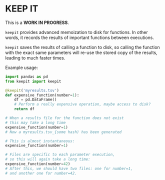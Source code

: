 # KEEP IT

This is a **WORK IN PROGRESS**.

`keepit` provides advanced memoization to disk for functions.
In other words, it records the results of important functions between executions.

`keepit` saves the results of calling a function to disk, so calling the function with the exact same parameters will re-use the stored copy of the results, leading to much faster times.


Example usage:

```python
import pandas as pd
from keepit import keepit

@keepit('myresults.tsv')
def expensive_function(number=1):
    df = pd.DataFrame()
    # Perform a really expensive operation, maybe access to disk?
    return df

# When a results file for the function does not exist
# this may take a long time
expensive_function(number=1)
# Now a myresults.tsv_{some hash) has been generated

# This is almost instantaneous:
expensive_function(number=1)

# Files are specific to each parameter execution, 
# so this will again take a long time:
expensive_function(number=42)
# After this, we should have two files: one for number=1, 
# and another one for number=42.

```




